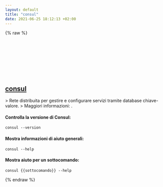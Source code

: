 ```yaml
---
layout: default
title: "consul"
date: 2021-06-25 18:12:13 +02:00
---
```

{% raw %}
<h2 id="consul">
  <a href="/it/common/consul.html">consul</a> <a href="#consul"><svg class="icon">
    <use href="/assets/images/unicode_sprite.svg#link" />
  </svg></a>
</h2>
> Rete distribuita per gestire e configurare servizi tramite database chiave-valore.
> Maggiori informazioni: <https://www.consul.io/commands>.

#### Controlla la versione di Consul:
```shell
consul --version
```
#### Mostra informazioni di aiuto generali:
```shell
consul --help
```
#### Mostra aiuto per un sottocomando:
```shell
consul {{sottocomando}} --help
```
{% endraw %}